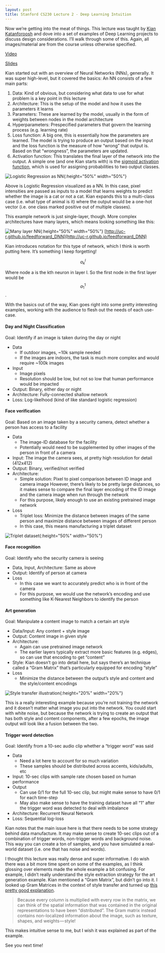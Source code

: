 ```yaml
---
layout: post
title: Stanford CS230 Lecture 2 - Deep Learning Intuition
---
```


Now we’re getting into the meat of things. This lecture was taught by [Kian Katanforoosh]([https://twitter.com/kiankatan?lang=en](https://twitter.com/kiankatan?lang=en)) and dove into a set of examples of Deep Learning projects to discuss design considerations. I’ll walk through some of this. Again, all images/material are from the course unless otherwise specified.

[Video]([http://onlinehub.stanford.edu/cs230/181003-cs230-720](http://onlinehub.stanford.edu/cs230/181003-cs230-720))

[Slides]([http://cs230.stanford.edu/lectures/2019/winter/3.pdf](http://cs230.stanford.edu/lectures/2019/winter/3.pdf))

Kian started out with an overview of Neural Networks (NNs), generally. It was super high-level, but it covered the basics: An NN consists of a few main parts:

1. Data: Kind of obvious, but considering what data to use for what problem is a key point in this lecture
2. Architecture: This is the setup of the model and how it uses the parameters it learns  
3. Parameters: These are learned by the model, usually in the form of weights between nodes in the model architecture
4. Hyperparameters: Prespecified parameters that govern the learning process (e.g. learning rate)  
5. Loss function: A big one, this is essentially how the parameters are learned. The model is trying to produce an output based on the input and the loss function is the measure of how “wrong” that output is. Based on that “wrongness”, the parameters are updated.  
6. Activation function: This translates the final layer of the network into the output. A simple one (and one Kian starts with) is the [sigmoid activation function](), which is used for assigning probabilities to two output classes.

![Logistic Regression as NN]({{site.url}}/assets/cs230/lecture2_1.png){:height="50%" width="50%"}

Above is Logistic Regression visualized as a NN.  In this case, pixel intensities are passed as inputs to a model that learns weights to predict whether the image is a cat or not a cat.  Kian expands this to a multi-class case (i.e. what type of animal is it) where the output would be a one-hot vector (i.e. one class marked positive out of multiple classes).  

This example network is just single-layer, though.  More complex architectures have many layers, which means looking something like this:

![Many layer NN]({{site.url}}/assets/cs230/lecture2_22.png){:height="50%" width="50%"}
[http://uc-r.github.io/feedforward_DNN](http://uc-r.github.io/feedforward_DNN)

Kian introduces notation for this type of network, which I think is worth putting here.  It’s something I keep forgetting!

$$ a_k^l $$

Where node a is the kth neuron in layer l.  So the first node in the first layer would be $$ a_1^1 $$.

With the basics out of the way, Kian goes right into some pretty interesting examples, working with the audience to flesh out the needs of each use-case.

#### Day and Night Classification

Goal: Identify if an image is taken during the day or night

* Data
  * If outdoor images, ~10k sample needed
  * If the images are indoors, the task is much more complex and would require \~100k images
* Input
  * Image pixels
  * Resolution should be low, but not so low that human performance would be impacted
* Output: Binary, either day or night
* Architecture: Fully-connected shallow network
* Loss: Log-likelhood (kind of like standard logistic regression)

#### Face verification 

Goal: Based on an image taken by a security camera, detect whether a person has access to a facility

* Data
  * The image-ID database for the facility
  * Potentially would need to be supplemented by other images of the person in front of a camera
* Input: The image the camera sees, at pretty high resolution for detail (412x412)
* Output: Binary, verified/not verified
* Architecture:
  * Simple solution: Pixel to pixel comparison between ID image and camera image
However, there’s likely to be pretty large distances, so it makes sense to compare the final layer encoding of the ID image and the camera image when run through the network
  * For this purpose, likely enough to use an existing pretrained image network
* Loss
  * Triplet loss: Minimize the distance between images of the same person and maximize distance between images of different person
  * In this case, this means manufacturing a triplet dataset

![Triplet dataset]({{site.url}}/assets/cs230/lecture2_2.png){:height="50%" width="50%"}

#### Face recognition

Goal: Identify who the security camera is seeing

* Data, Input, Architecture: Same as above
* Output: Identify of person at camera
* Loss
  * In this case we want to accurately predict who is in front of the camera
  * For this purpose, we would use the network’s encoding and use something like K-Nearest Neighbors to identify the person

#### Art generation

Goal: Manipulate a content image to match a certain art style

* Data/Input: Any content + style image
* Output: Content image in given style
* Architecture:
  * Again can use pretrained image network
  * The earlier layers typically extract more basic features (e.g. edges), so can use that encoding to get “content”
* Style: Kian doesn’t go into detail here, but says there’s an technique called a “Gram Matrix” that’s particularly equipped for encoding “style”
* Loss
  * Minimize the distance between the output’s style and content and the style/content encodings

![Style transfer illustration]({{site.url}}/assets/cs230/lecture2_3.png){:height="20%" width="20%"}

This is a really interesting example because you’re not training the network and it doesn’t matter what image you put into the network.  You could start with white noise, but because the network is trying to create an output that has both style and content components, after a few epochs, the image output will look like a fusion between the two. 

#### Trigger word detection

Goal: Identify from a 10-sec audio clip whether a “trigger word” was said

* Data
  * Need a lot here to account for so much variation
  * These samples should be distributed across accents, kids/adults, etc
* Input: 10-sec clips with sample rate chosen based on human performance
* Output
  * Can use 0/1 for the full 10-sec clip, but might make sense to have 0/1 for each time-step
  * May also make sense to have the training dataset have all “1” after the trigger word was detected to deal with imbalance
* Architecture: Recurrent Neural Network
* Loss: Sequential log-loss

Kian notes that the main issue here is that there needs to be some strategy behind data manufacture.  It may make sense to create 10-sec clips out of a combination of trigger words, non-trigger words and background noise.  This way you can create a ton of samples, and you have simulated a real-world dataset (i.e. one that has noise and words).

I thought this lecture was really dense and super informative.  I do wish there was a bit more time spent on some of the examples, as I think glossing over elements made the whole example a bit confusing.  For example, I didn’t really understand the style extraction strategy for the art generation example.  Kian mentioned a “Gram Matrix”, but didn’t go into it.  I looked up Gram Matrices in the context of style transfer and turned up [this pretty good explanation](https://medium.com/artists-and-machine-intelligence/neural-artistic-style-transfer-a-comprehensive-look-f54d8649c199). 

> Because every column is multiplied with every row in the matrix, we can think of the spatial information that was contained in the original representations to have been “distributed”. The Gram matrix instead contains non-localized information about the image, such as texture, shapes, and weights — style!

This makes intuitive sense to me, but I wish it was explained as part of the example.

See you next time!